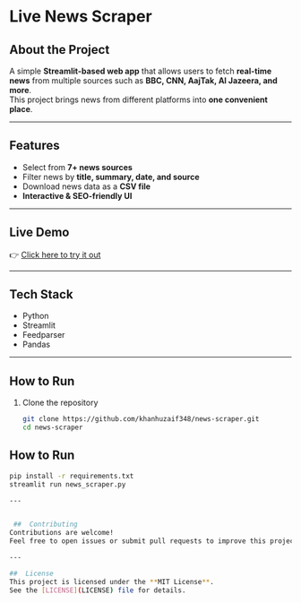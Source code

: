 
#  Live News Scraper

##  About the Project
A simple **Streamlit-based web app** that allows users to fetch **real-time news** from multiple sources such as **BBC, CNN, AajTak, Al Jazeera, and more**.  
This project brings news from different platforms into **one convenient place**.  

---

##  Features
-  Select from **7+ news sources**  
-  Filter news by **title, summary, date, and source**  
-  Download news data as a **CSV file**  
-  **Interactive & SEO-friendly UI**  

---

##  Live Demo
👉 [Click here to try it out](https://news-scrapper-web-app.streamlit.app/)  

---

## Tech Stack
-  Python  
- Streamlit  
-  Feedparser  
- Pandas  

---

##  How to Run
1. Clone the repository  
   ```bash
   git clone https://github.com/khanhuzaif348/news-scraper.git
   cd news-scraper


## How to Run
```bash
pip install -r requirements.txt
streamlit run news_scraper.py

---


 ##  Contributing
Contributions are welcome!  
Feel free to open issues or submit pull requests to improve this project.  

---

##  License
This project is licensed under the **MIT License**.  
See the [LICENSE](LICENSE) file for details.


